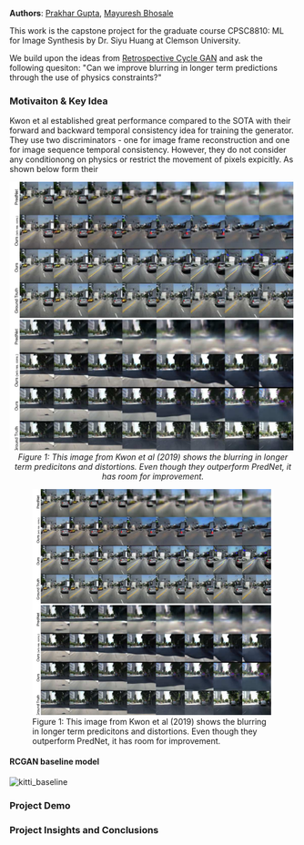 **Authors**: [Prakhar Gupta](https://www.linkedin.com/in/prakharkalyangupta/), [Mayuresh Bhosale](https://www.linkedin.com/in/mayuresh-bhosale-b6b935136/)

This work is the capstone project for the graduate course CPSC8810: ML for Image Synthesis by Dr. Siyu Huang at Clemson University. 

<!-- [About Me](/_pages/about/) -->

We build upon the ideas from [Retrospective Cycle GAN](https://openaccess.thecvf.com/content_CVPR_2019/papers/Kwon_Predicting_Future_Frames_Using_Retrospective_Cycle_GAN_CVPR_2019_paper.pdf) and ask the following quesiton: "Can we improve blurring in longer term predictions through the use of physics constraints?"

### Motivaiton & Key Idea

Kwon et al established great performance compared to the SOTA with their forward and backward temporal consistency idea for training the generator. They use two discriminators - one for image frame reconstruction and one for image sequence temporal consistency. However, they do not consider any conditionong on physics or restrict the movement of pixels expicitly. As shown below form their 
<!-- ![kitti_paper](assets/kitti_paper.png) -->
<p align="center">
  <img src="assets/kitti_paper.png" alt="kitti_paper" />
  <br />
  <em>Figure 1: This image from Kwon et al (2019) shows the blurring in longer term predicitons and distortions. Even though they outperform PredNet, it has room for improvement.</em>
</p>

<figure class="image-caption">
    <img src="assets/kitti_paper.png" alt="kitti_paper" />
    <figcaption>Figure 1: This image from Kwon et al (2019) shows the blurring in longer term predicitons and distortions. Even though they outperform PredNet, it has room for improvement.</figcaption>
</figure>



#### RCGAN baseline model

![kitti_baseline](https://media1.tenor.com/m/x7xpJIiZnL0AAAAd/space-force-mark-naird.gif)



### Project Demo




### Project Insights and Conclusions
